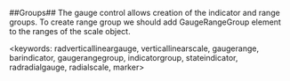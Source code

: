 ##Groups##
The gauge control allows creation of the indicator and range groups. To create range group we should add GaugeRangeGroup element to the ranges of the scale object.

<keywords: radverticallineargauge, verticallinearscale, gaugerange, barindicator, gaugerangegroup, indicatorgroup, stateindicator, radradialgauge, radialscale, marker>